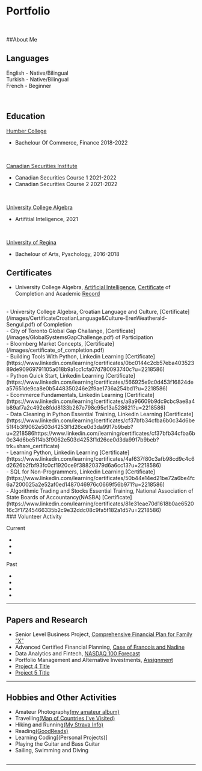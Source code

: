 # Portfolio

<br>

##About Me

## Languages

English - Native/Bilingual
<br>
Turkish - Native/Bilingual
<br>
French - Beginner

<br>

## Education 
[Humber College](https://business.humber.ca/programs/finance.html)

- Bachelour Of Commerce, Finance 2018-2022
<br>

[Canadian Securities Institute](https://www.csi.ca/student/en_ca/courses/csi/csc.xhtml?gclid=CjwKCAjwt7SWBhAnEiwAx8ZLarnKsz6Vu9POjZJNIshu1uSnUF5YXRNr6k0dqhPKuCs13GuxZd1RBRoCjnUQAvD_BwE)
- Canadian Securities Course 1 2021-2022
- Canadian Securities Course 2 2021-2022
<br>

[University College Algebra](https://www.algebra.hr/visoko-uciliste/en/studij/graduate-professional-program/data-science/)

- Artifitial Inteligence, 2021
<br>

[University of Regina](https://www.uregina.ca/)

- Bachelour of Arts, Pyschology, 2016-2018

## Certificates
- University College Algebra, [Artificial Intelligence](https://www.algebra.hr/international-school/summer-school/courses/artificial-intelligence/), [Certificate](images/CertificateArtificialIntelligenceErenWeatheraldSengul.pdf) of Completion and Academic [Record](images/AcademicRecord–ErenWeatherald-Sengul.pdf)
<br>
- University College Algebra, Croatian Language and Culture, [Certificate](/images/CertificateCroatianLanguage&Culture-ErenWeatherald-Sengul.pdf) of Completion
<br>
- City of Toronto Global Gap Challange, [Certificate](/images/GlobalSystemsGapChallenge.pdf) of Participation
<br>
- Bloomberg Market Concepts, [Certificate](/images/certificate_of_completion.pdf)
<br>
- Building Tools With Python, Linkedin Learning [Certificate](https://www.linkedin.com/learning/certificates/0bc0144c2cb57eba40352389de90969791105a018b9a1cc1cfa07d780093740c?u=2218586)
<br>
- Python Quick Start, Linkedin Learning [Certificate](https://www.linkedin.com/learning/certificates/566925e9c0d453f16824dea57651de9ca8e0b5448350246e2f9ae1736a254bd1?u=2218586)
<br>
- Ecommerce Fundamentals, Linkedin Learning [Certificate](https://www.linkedin.com/learning/certificates/a8a96609b9dc9cbc9ae8a4b89af7a2c492e8fdd8133b267e798c95c13a528621?u=2218586)
<br>
- Data Cleaning in Python Essential Training, Linkedin Learning [Certificate](https://www.linkedin.com/learning/certificates/cf37bfb34cfba6b0c34d6be51f4b3f9062e503d4253f1d26ce0d3da9917b9beb?u=2218586https://www.linkedin.com/learning/certificates/cf37bfb34cfba6b0c34d6be51f4b3f9062e503d4253f1d26ce0d3da9917b9beb?trk=share_certificate)
<br>
- Learning Python, Linkedin Learning [Certificate](https://www.linkedin.com/learning/certificates/4af637f80c3afb98cd9c4c6d2626b2fbf93fc0cf1920ce9f38820379d6a6cc13?u=2218586)
<br>
- SQL for Non-Programmers, Linkedin Learning [Certificate](https://www.linkedin.com/learning/certificates/50b44e14ed21be72a6be4fc6a7200025a2e52af0ed1487046976c0669f56b971?u=2218586)
<br>
- Algorithmic Trading and Stocks Essential Training, National Association of State Boards of Accountancy(NASBA) [Certificate](https://www.linkedin.com/learning/certificates/81e31eae70d1618b0ae652016c3f17245466335b2c9e32ddc08c9fa5f182a1d5?u=2218586)
<br>
### Volunteer Activity

Current 

- []()
- []()
- []()

Past

- []()
- []()
- []()
- []()
---

## Papers and Research

- Senior Level Business Project, [Comprehensive Financial Plan for Family "X"]()
- Advanced Certified Financial Planning, [Case of Francois and Nadine]()
- Data Analytics and Fintech, [NASDAQ 100 Forecast]()
- Portfolio Management and Alternative Investments, [Assignment]()
- [Project 4 Title]()
- [Project 5 Title]()

---

## Hobbies and Other Activities

- Amateur Photography[(my amateur album)]()
- Travelling[(Map of Countries I've Visited)]()
- Hiking and Running[(My Strava Info)]()
- Reading[(GoodReads)]()
- Learning Coding[(Personal Projects)]
- Playing the Guitar and Bass Guitar
- Sailing, Swimming and Diving

##



---
